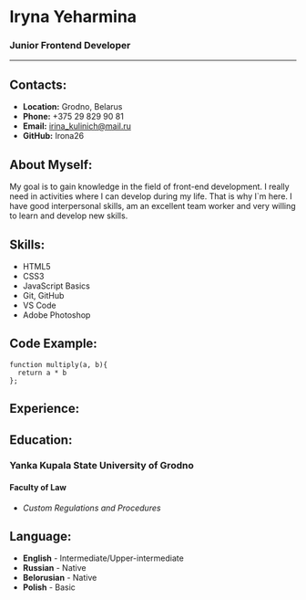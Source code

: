 
# Iryna Yeharmina

### Junior Frontend Developer
*********
## Contacts:  

- **Location:** Grodno, Belarus
- **Phone:** +375 29 829 90 81
- **Email:** irina_kulinich@mail.ru
- **GitHub:** Irona26                             
  
## About Myself:

My goal is to gain knowledge in the field of front-end development. I really need in activities where I can develop during my life. That is why I`m here. I have good interpersonal skills, am an excellent team worker and very willing to learn and develop new skills.

## Skills:
+ HTML5
+ CSS3
+ JavaScript Basics
+ Git, GitHub
+ VS Code
+ Adobe Photoshop

## Code Example:
```
function multiply(a, b){
  return a * b
};
```

## Experience:

## Education:
### Yanka Kupala State University of Grodno
#### Faculty of Law
 - *Custom Regulations and Procedures*

## Language:
- **English** - Intermediate/Upper-intermediate
- **Russian** - Native
- **Belorusian** - Native
- **Polish** - Basic